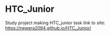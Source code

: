# HTC_Junior
 Study project making HTC_junior task
 link to site:
https://newera2084.github.io/HTC_Junior/
